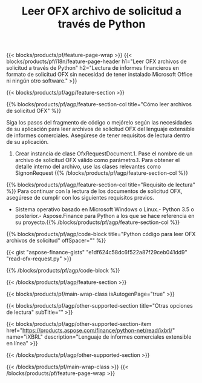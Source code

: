﻿---
title: Leer OFX archivo de solicitud a través de Python
description: Código de muestra para la lectura del archivo de solicitud OFX. Utilice el código de ejemplo API para leer los archivos de solicitud por lotes OFX dentro de las aplicaciones basadas en Python. 
url: /es/python-net/read/ofx-request/
family: finance
platformtag: python
feature: read
informat: OFX request
outformat: 
otherformats: 
---
{{< blocks/products/pf/feature-page-wrap >}}
{{< blocks/products/pf/i18n/feature-page-header h1="Leer OFX archivos de solicitud a través de Python" h2="Lectura de informes financieros en formato de solicitud OFX sin necesidad de tener instalado Microsoft Office ni ningún otro software." >}}

{{< blocks/products/pf/agp/feature-section >}}

{{% blocks/products/pf/agp/feature-section-col title="Cómo leer archivos de solicitud OFX" %}}

Siga los pasos del fragmento de código o mejórelo según las necesidades de su aplicación para leer archivos de solicitud OFX del lenguaje extensible de informes comerciales. Asegúrese de tener requisitos de lectura dentro de su aplicación.

1. Crear instancia de clase OfxRequestDocument.1. Pase el nombre de un archivo de solicitud OFX válido como parámetro.1. Para obtener el detalle interno del archivo, use las clases relevantes como SignonRequest
{{% /blocks/products/pf/agp/feature-section-col %}}

{{% blocks/products/pf/agp/feature-section-col title="Requisito de lectura" %}}
Para continuar con la lectura de los documentos de solicitud OFX, asegúrese de cumplir con los siguientes requisitos previos. 
- Sistema operativo basado en Microsoft Windows o Linux.- Python 3.5 o posterior.- Aspose.Finance para Python a los que se hace referencia en su proyecto.{{% /blocks/products/pf/agp/feature-section-col %}}

{{% blocks/products/pf/agp/code-block title="Python código para leer OFX archivos de solicitud" offSpacer="" %}}

{{< gist "aspose-finance-gists" "e1df624c58dc6f522a87f29ceb041dd9" "read-ofx-request.py" >}}

{{% /blocks/products/pf/agp/code-block %}}

{{< /blocks/products/pf/agp/feature-section >}}

{{< blocks/products/pf/main-wrap-class isAutogenPage="true" >}}

{{< blocks/products/pf/agp/other-supported-section title="Otras opciones de lectura" subTitle="" >}}

{{< blocks/products/pf/agp/other-supported-section-item href="https://products.aspose.com/finance/python-net/read/ixbrl/" name="iXBRL" description="Lenguaje de informes comerciales extensible en línea" >}}

{{< /blocks/products/pf/agp/other-supported-section >}}

{{< /blocks/products/pf/main-wrap-class >}}
{{< /blocks/products/pf/feature-page-wrap >}}